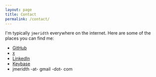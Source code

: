 ```yaml
---
layout: page
title: Contact
permalink: /contact/
---
```


I'm typically `jmeridth` everywhere on the internet. Here are some of the places you can find me:

- [GitHub](https://github.com/jmeridth)
- [`X`](https://twitter.com/jmeridth)
- [LinkedIn](https://www.linkedin.com/in/jmeridth/)
- [Keybase](https://keybase.io/jmeridth)
- jmeridth -at- gmail -dot- com
